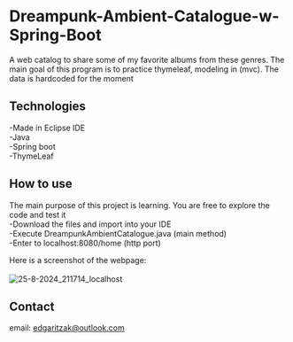 # Dreampunk-Ambient-Catalogue-w-Spring-Boot
A web catalog to share some of my favorite albums from these genres. The main goal of this program is to practice thymeleaf, modeling in (mvc). The data is hardcoded for the moment

## Technologies
-Made in Eclipse IDE</br>
  -Java</br>
  -Spring boot</br>
  -ThymeLeaf

  ## How to use
The main purpose of this project is learning. You are free to explore the code and test it</br>
  -Download the files and import into your IDE</br>
  -Execute DreampunkAmbientCatalogue.java (main method)</br>
  -Enter to localhost:8080/home (http port)

Here is a screenshot of the webpage:</br> </br>
![25-8-2024_211714_localhost](https://github.com/user-attachments/assets/61961dbe-adc8-43d2-8ed1-d1242d1dd7b9)

## Contact
email: edgaritzak@outlook.com
